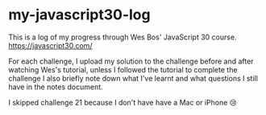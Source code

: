 # my-javascript30-log

This is a log of my progress through Wes Bos' JavaScript 30 course. https://javascript30.com/

For each challenge, I upload my solution to the challenge before and after watching Wes's tutorial, unless I followed the tutorial to complete the challenge I also briefly note down what I've learnt and what questions I still have in the notes document.

I skipped challenge 21 because I don't have have a Mac or iPhone 😢
